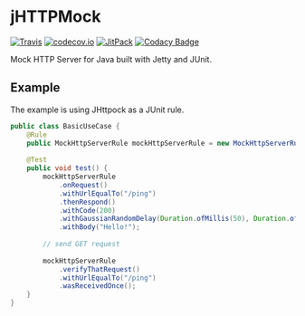 # jHTTPMock

[![Travis](https://travis-ci.org/voho/jhttpmock.svg?branch=master)](https://travis-ci.org/voho/jhttpmock) 
[![codecov.io](https://codecov.io/github/voho/jhttpmock/coverage.svg?branch=master)](https://codecov.io/github/voho/jhttpmock?branch=master)
[![JitPack](https://jitpack.io/v/voho/jhttpmock.svg)](https://jitpack.io/#voho/jhttpmock)
[![Codacy Badge](https://api.codacy.com/project/badge/Grade/058408fcfc2442729c87ea2889a33668)](https://www.codacy.com/app/vojtech-hordejcuk/jhttpmock?utm_source=github.com&amp;utm_medium=referral&amp;utm_content=voho/jhttpmock&amp;utm_campaign=Badge_Grade)

Mock HTTP Server for Java built with Jetty and JUnit.

## Example

The example is using JHttpock as a JUnit rule.

```java
public class BasicUseCase {
    @Rule
    public MockHttpServerRule mockHttpServerRule = new MockHttpServerRule(new JettyMockHttpServer(8081));
    
    @Test
    public void test() {
        mockHttpServerRule
            .onRequest()
            .withUrlEqualTo("/ping")
            .thenRespond()
            .withCode(200)
            .withGaussianRandomDelay(Duration.ofMillis(50), Duration.ofMillis(30))
            .withBody("Hello!"); 
                   
        // send GET request
        
        mockHttpServerRule
            .verifyThatRequest()
            .withUrlEqualTo("/ping")
            .wasReceivedOnce();
    }
}
```

